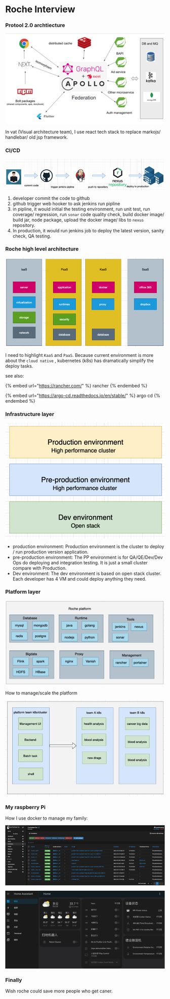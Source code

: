 # Roche Interview

### Protool 2.0 archtiecture





![](<.gitbook/assets/image (8).png>)

In vat (Visual architecture team), I use react tech stack to replace markojs/ handlebar/ old jsp framework. &#x20;







### CI/CD

![](<.gitbook/assets/image (13).png>)



1. developer commit the code to github
2. github trigger web hooker to ask jenkins run pipline
3. in pipline, it would initial the testing environment, run unit test, run coverage/ regression,  run `sonar` code quality check, build docker image/ build jar, node package, upload the docker image/ libs to `nexus` repository.
4. In production, it would run jenkins job to deploy the latest version, sanity check, QA testing.



### Roche high level architecture

![](<.gitbook/assets/image (4).png>)



I need to highlight `KaaS` and `PaaS`. Because current environment is more about the `cloud native` ,  kubernetes (k8s) has dramatically simplify the deploy tasks.&#x20;



see also:

{% embed url="https://rancher.com/" %}
rancher
{% endembed %}

{% embed url="https://argo-cd.readthedocs.io/en/stable/" %}
argo cd
{% endembed %}

### Infrastructure layer

![](<.gitbook/assets/image (9).png>)



* production environment: Production environment is the cluster to deploy / run production version application.
* pre-production environment:  The PP environment is for QA/QE/Dev/Dev Ops do deploying and integration testing. It is just a small cluster compare with Production.
* Dev environment: The dev environment is based on open stack cluster. Each developer has 4 VM and could deploy anything they need.

### Platform layer

![](<.gitbook/assets/image (6).png>)

How to manage/scale the platform

![](<.gitbook/assets/image (14).png>)

### My raspberry Pi

How I use docker to manage my family:

![](<.gitbook/assets/image (11).png>)

![](<.gitbook/assets/image (15).png>)

### Finally

Wish roche could save more people who get caner.








